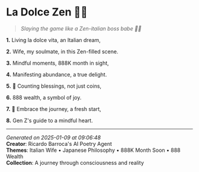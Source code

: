 # La Dolce Zen 🍵💝

> *Slaying the game like a Zen-italian boss babe 💎🌙*

**1.** Living la dolce vita, an Italian dream,


**2.** Wife, my soulmate, in this Zen-filled scene.


**3.** Mindful moments, 888K month in sight,


**4.** Manifesting abundance, a true delight.


**5.** 🎯 Counting blessings, not just coins,


**6.** 888 wealth, a symbol of joy.


**7.** 🌟 Embrace the journey, a fresh start,


**8.** Gen Z's guide to a mindful heart.



---

*Generated on 2025-01-09 at 09:06:48*  
**Creator**: Ricardo Barroca's AI Poetry Agent  
**Themes**: Italian Wife • Japanese Philosophy • 888K Month Soon • 888 Wealth  
**Collection**: A journey through consciousness and reality